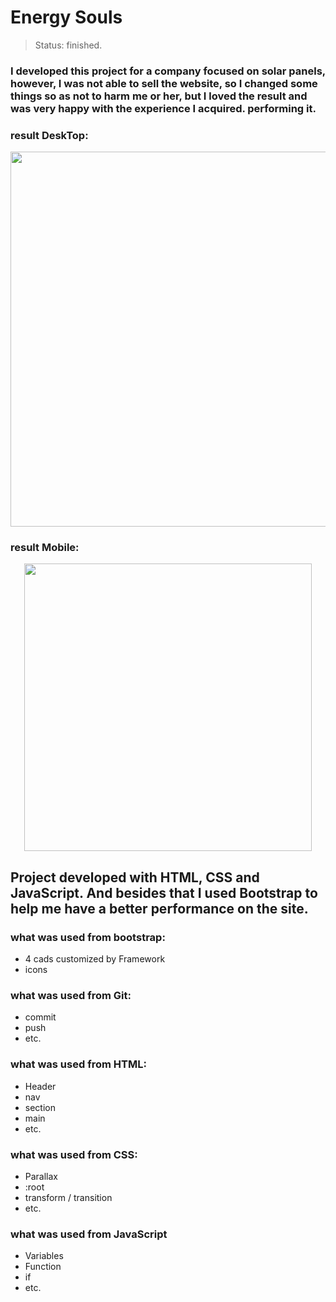 # Energy Souls
>Status: finished.

### I developed this project for a company focused on solar panels, however, I was not able to sell the website, so I changed some things so as not to harm me or her, but I loved the result and was very happy with the experience I acquired. performing it.

### result DeskTop:
 
<p align="center">
    <img width="600" src="./assets/to-readme/gif-desktop.gif">
</p>

### result Mobile: 

<p align="center">
    <img width="460" src="./assets/to-readme/gif-mobile.gif">
</p>

## Project developed with HTML, CSS and JavaScript. And besides that I used Bootstrap to help me have a better performance on the site.

### what was used from bootstrap:

* 4 cads customized by Framework
* icons

### what was used from Git: 

* commit
* push
* etc.

### what was used from HTML: 

* Header
* nav
* section
* main
* etc. 

### what was used from CSS: 

* Parallax
* :root 
* transform / transition 
* etc. 

### what was used from JavaScript

* Variables 
* Function
* if 
* etc.
